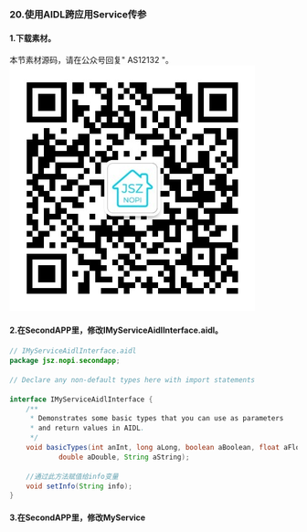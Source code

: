 ### 20.使用AIDL跨应用Service传参
#### 1.下载素材。
本节素材源码，请在公众号回复" AS12132 "。
![title](https://raw.githubusercontent.com/JSZNopi/JSZImage/master/gitnote/2019/10/30/WXCODE-1572446034519.jpeg)

#### 2.在SecondAPP里，修改IMyServiceAidlInterface.aidl。
```java
// IMyServiceAidlInterface.aidl
package jsz.nopi.secondapp;

// Declare any non-default types here with import statements

interface IMyServiceAidlInterface {
    /**
     * Demonstrates some basic types that you can use as parameters
     * and return values in AIDL.
     */
    void basicTypes(int anInt, long aLong, boolean aBoolean, float aFloat,
            double aDouble, String aString);

    //通过此方法赋值给info变量
    void setInfo(String info);
}

```

#### 3.在SecondAPP里，修改MyService
```java

```
